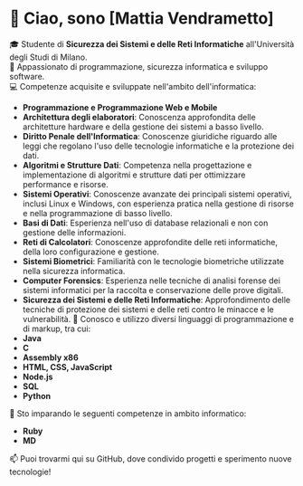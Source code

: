 # 👋 Ciao, sono [Mattia Vendrametto]  

🎓 Studente di **Sicurezza dei Sistemi e delle Reti Informatiche** all'Università degli Studi di Milano.  
👀 Appassionato di programmazione, sicurezza informatica e sviluppo software.  
💻 Competenze acquisite e sviluppate nell'ambito dell'informatica:
- **Programmazione e Programmazione Web e Mobile**
- **Architettura degli elaboratori**: Conoscenza approfondita delle architetture hardware e della gestione dei sistemi a basso livello.
- **Diritto Penale dell'Informatica**: Conoscenze giuridiche riguardo alle leggi che regolano l'uso delle tecnologie informatiche e la protezione dei dati.
- **Algoritmi e Strutture Dati**: Competenza nella progettazione e implementazione di algoritmi e strutture dati per ottimizzare performance e risorse.
- **Sistemi Operativi**: Conoscenze avanzate dei principali sistemi operativi, inclusi Linux e Windows, con esperienza pratica nella gestione di risorse e nella programmazione di basso livello.
- **Basi di Dati**: Esperienza nell'uso di database relazionali e non con gestione delle informazioni.
- **Reti di Calcolatori**: Conoscenze approfondite delle reti informatiche, della loro configurazione e gestione.
- **Sistemi Biometrici**: Familiarità con le tecnologie biometriche utilizzate nella sicurezza informatica.
- **Computer Forensics**: Esperienza nelle tecniche di analisi forense dei sistemi informatici per la raccolta e conservazione delle prove digitali.
- **Sicurezza dei Sistemi e delle Reti Informatiche**: Approfondimento delle tecniche di protezione dei sistemi e delle reti contro le minacce e le vulnerabilità.
🚀 Conosco e utilizzo diversi linguaggi di programmazione e di markup, tra cui:  
- **Java**
- **C**
- **Assembly x86**
- **HTML, CSS, JavaScript**
- **Node.js**
- **SQL**
- **Python**
<!-- 💡 Prolog, Lisp, Julia, Haskell -->
🌱 Sto imparando le seguenti competenze in ambito informatico:
- **Ruby**
- **MD**

📫 Puoi trovarmi qui su GitHub, dove condivido progetti e sperimento nuove tecnologie!

<!---
MattVendra01/MattVendra01 is a ✨ special ✨ repository because its `README.md` (this file) appears on your GitHub profile.
You can click the Preview link to take a look at your changes.
--->
